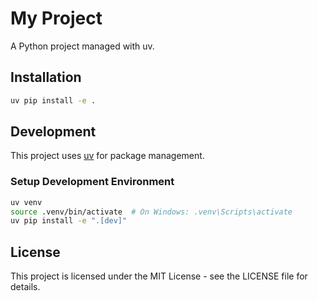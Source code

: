 # My Project

A Python project managed with uv.

## Installation

```bash
uv pip install -e .
```

## Development

This project uses [uv](https://github.com/astral-sh/uv) for package management.

### Setup Development Environment

```bash
uv venv
source .venv/bin/activate  # On Windows: .venv\Scripts\activate
uv pip install -e ".[dev]"
```

## License

This project is licensed under the MIT License - see the LICENSE file for details.